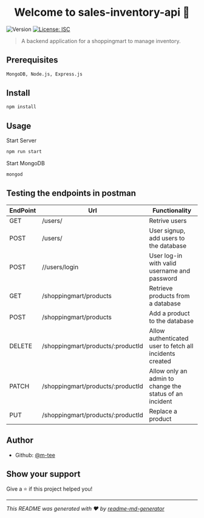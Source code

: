 <h1 align="center">Welcome to sales-inventory-api 👋</h1>
<p>
  <img alt="Version" src="https://img.shields.io/badge/version-1.0.0-blue.svg?cacheSeconds=2592000" />
  <a href="#" target="_blank">
    <img alt="License: ISC" src="https://img.shields.io/badge/License-ISC-yellow.svg" />
  </a>
</p>

> A backend application for a shoppingmart to manage inventory. 
## Prerequisites
```sh
MongoDB, Node.js, Express.js
```

## Install

```sh
npm install
```

## Usage
Start Server
```sh
npm run start
```
Start MongoDB
```sh
mongod
```
## Testing the endpoints in postman
 
    
| EndPoint         |  Url            | Functionality  |
| ------------- |---------------| ---------|
| GET |/users/ |Retrive users|
| POST |/users/ |User signup, add users to the database|
|POST|//users/login  |User log-in with valid username and password|
|GET|/shoppingmart/products |Retrieve products from a database|
|POST|/shoppingmart/products|Add a product to the database|
|DELETE |/shoppingmart/products/:productId| Allow authenticated user to fetch all incidents created|
|PATCH|/shoppingmart/products/:productId|Allow only an admin to change the status of an incident|
|PUT|/shoppingmart/products/:productId|Replace a product|


## Author

* Github: [@m-tee](https://github.com/m-tee)

## Show your support

Give a ⭐️ if this project helped you!

***
_This README was generated with ❤️ by [readme-md-generator](https://github.com/kefranabg/readme-md-generator)_


